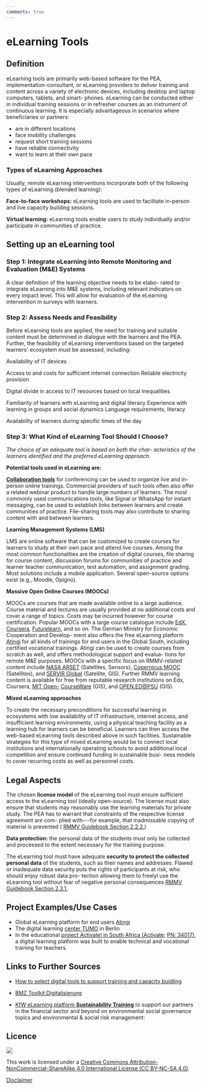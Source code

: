 ```yaml
---
comments: true
---
```


# eLearning Tools

## Definition

  eLearning tools are primarily web-based software for the PEA,
  implementation-consultant, or eLearning providers to deliver training
  and content across a variety of electronic devices, including desktop
  and laptop computers, tablets, and smart- phones. eLearning can be
  conducted either in individual training sessions or in refresher
  courses as an instrument of continuous learning. It is especially
  advantageous in scenarios where beneficiaries or partners:
 
- are in different locations 
- face mobility challenges
- request short training sessions 
- have reliable connectivity
- want to learn at their own pace

### Types of eLearning Approaches

  Usually, remote eLearning interventions incorporate both of the
  following types of eLearning (blended learning):
 
  **Face-to-face workshops:** eLearning tools are used to facilitate in-person and live capacity building sessions.
 
  **Virtual learning:** eLearning tools enable users to study individually and/or participate in communities of practice.

## Setting up an eLearning tool
### Step 1: Integrate eLearning into Remote Monitoring and Evaluation (M&E) Systems

  A clear definition of the learning objective needs to be elabo- rated
  to integrate eLearning into M&E systems, including relevant indicators
  on every impact level. This will allow for evaluation of the eLearning
  intervention in surveys with learners.

### Step 2: Assess Needs and Feasibility

  Before eLearning tools are applied, the need for training and suitable
  content must be determined in dialogue with the learners and the PEA.
  Further, the feasibility of eLearning interventions based on the
  targeted learners' ecosystem must be assessed, including:
 
  Availability of IT devices
 
  Access to and costs for sufficient internet connection Reliable
  electricity provision
 
  Digital divide in access to IT resources based on local inequalities
 
  Familiarity of learners with eLearning and digital literacy Experience
  with learning in groups and social dynamics Language requirements,
  literacy
 
  Availability of learners during specific times of the day

### Step 3: What Kind of eLearning Tool Should I Choose? 

*The choice of an adequate tool is based on both the char- acteristics of the learners identified and the preferred eLearning approach.*

  **Potential tools used in eLearning are:**
 
  **[Collaboration tools](collaboration.md)** for conferencing can be used to
  organize live and in-person online trainings. Commercial providers of
  such tools often also offer a related webinar product to handle large
  numbers of learners. The most commonly used communications tools, like
  Signal or WhatsApp for instant messaging, can be used to establish
  links between learners and create communities of practice.
  File-sharing tools may also contribute to sharing content with and
  between learners.

 **Learning Management Systems (LMS)**

  LMS are online software that can be customized to create courses for
  learners to study at their own pace and attend live courses. Among the
  most common functionalities are the creation of digital courses,
  file sharing for course content, discussion forums for communities of
  practice and learner teacher communication, test automation, and
  assignment grading. Most solutions include a mobile application.
  Several open-source options exist (e.g., Moodle, Opigno).

 **Massive Open Online Courses (MOOCs)**

  MOOCs are courses that are made available online to a large audience.
  Course material and lectures are usually provided at no additional
  costs and cover a range of topics. Costs may be incurred however for
  course certification. Popular MOOCs with a large course catalogue include [EdX](https://www.edx.org/),
[Coursera](https://www.coursera.org/learn/performance-assessment),
[Futurelearn](https://www.futurelearn.com/courses/ocean-science-in-action-addressing-marine-ecosystems-and-food-security-in-the-western-indian-ocean),
and so on. The German Ministry for Economic Cooperation and Develop- ment
  also offers the free eLearning platform
  [Atingi](https://www.atingi.org/) for all kinds of trainings for end
  users in the Global South, including certified vocational trainings.
  Atingi can be used to create courses from scratch as well, and offers
  methodological support and evalua- tions for remote M&E purposes.
  MOOCs with a specific focus on RMMV-related content include [NASA
  ARSET](https://appliedsciences.nasa.gov/what-we-do/capacity-building/arset)
  (Satellites, Sensors), [Copernicus
  MOOC](https://www.copernicus.eu/en/opportunities/education/copernicus-mooc)
  (Satellites), and [SERVIR
  Global](https://www.servirglobal.net/Training/) (Satellite, GIS).
  Further RMMV learning content is available for free from reputable
  research institutions on Edx, Coursera, [MIT
  Open-](https://ocw.mit.edu/search/?q=remote%20monitoring&t=Developmental%20Economics&t=Community%20Development&t=Global%20Poverty&t=International%20Development&t=Surveying)
  [CourseWare](https://ocw.mit.edu/search/?q=remote%20monitoring&t=Developmental%20Economics&t=Community%20Development&t=Global%20Poverty&t=International%20Development&t=Surveying)
  (GIS), and [OPEN.ED@PSU](https://roam.libraries.psu.edu/) (GIS).

 **Mixed eLearning approaches**

  To create the necessary preconditions for successful learning in
  ecosystems with low availability of IT infrastructure, internet
  access, and insufficient learning environments, using a physical
  teaching facility as a learning hub for learners can be beneficial.
  Learners can then access the web-based eLearning tools described above
  in such facilities. Sustainable strategies for this type of mixed
  eLearning would be to connect local institutions and internationally
  operating schools to avoid additional local competition and ensure
  continued funding in sustainable busi- ness models to cover recurring
  costs as well as personnel costs.

## Legal Aspects

  The chosen **license model** of the eLearning tool must ensure
  sufficient access to the eLearning tool (ideally open-source). The
  license must also ensure that students may reasonably use the learning
  materials for private study. The PEA has to warrant that constraints
  of the respective license agreement are com- plied with---for example,
  that inadmissable copying of material is prevented ( [RMMV Guidebook Section 2.2.2.](https://www.kfw-entwicklungsbank.de/Service/Publications-Videos/Publications-by-topic/Digitalisation/RMMV-Guidebook/))
 
  **Data protection:** the personal data of the students must only be
  collected and processed to the extent necessary for the training
  purpose.
 
  The eLearning tool must have adequate **security to protect the collected personal data** of the students, such as their names and
  addresses. Flawed or inadequate data security puts the rights of
  participants at risk, who should enjoy robust data pro- tection
  allowing them to freelyl use the eLearning tool without fear of
  negative personal consequences [RMMV Guidebook Section 2.3.1.](https://www.kfw-entwicklungsbank.de/Service/Publications-Videos/Publications-by-topic/Digitalisation/RMMV-Guidebook/)

## Project Examples/Use Cases

- Global eLearning platform for end users [Atingi](http://www.atingi.org/)
- The digital learning [center TUMO](https://www.kfw.de/stories/society/education/tumo-berlin/ ) in Berlin 
- In the educational [project Activate! in South Africa
  (Activate;](https://www.kfw-entwicklungsbank.de/ipfz/Projektdatenbank/FÃ¶rderung-der-beruflichen-Bildung-34017.htm)
  [PN:
  34017)](https://www.kfw-entwicklungsbank.de/ipfz/Projektdatenbank/FÃ¶rderung-der-beruflichen-Bildung-34017.htm),
  a digital learning platform was built to enable technical and
  vocational training for teachers.
 
## Links to Further Sources

- [How to select digital tools to support training and capacity buidling](https://digitalprinciples.org/resource/howto-select-tools-training-capacity/)
 
- [BMZ Toolkit Digitalisierung](https://toolkit-digitalisierung.de/app/uploads/2020/12/BMZ-Toolkit_Â­-Digitale-Bildung.pdf)
 
- [KfW eLearning platform **Sustainability Training**](https://kfwdeg.sustainability.training/ ) to support our
  partners in the financial sector and beyond on environmental social
  governance topics and environmental & social risk management:
 
 ## Licence
![](https://i.creativecommons.org/l/by-nc-sa/4.0/88x31.png)

This work is licensed under a [Creative Commons Attribution-NonCommercial-ShareAlike 4.0 International License (CC BY-NC-SA 4.0)](https://creativecommons.org/licenses/by-nc-sa/4.0/).

[Disclaimer](disclaimer.md)